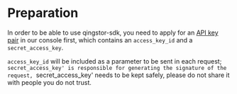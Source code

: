 # Preparation

In order to be able to use qingstor-sdk, you need to apply for an [API key pair](https://console.qingcloud.com/access_keys/) in our console first, which contains an `access_key_id` and a `secret_access_key`.

`access_key_id` will be included as a parameter to be sent in each request; `secret_access_key' is responsible for generating the signature of the request, `secret_access_key' needs to be kept safely, please do not share it with people you do not trust.